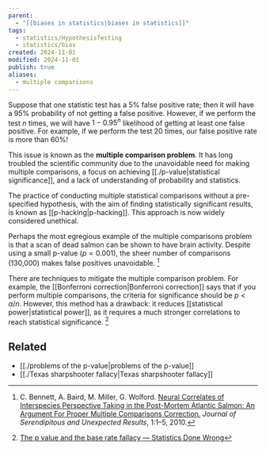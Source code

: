 ```yaml
---
parent:
  - "[[biases in statistics|biases in statistics]]"
tags:
  - statistics/HypothesisTesting
  - statistics/bias
created: 2024-11-01
modified: 2024-11-01
publish: true
aliases:
  - multiple comparisons
---
```

Suppose that one statistic test has a 5% false positive rate; then it will have a 95% probability of not getting a false positive. However, if we perform the test $n$ times, we will have $1 - 0.95^n$ likelihood of getting at least one false positive. For example, if we perform the test 20 times, our false positive rate is more than 60%! 

This issue is known as the **multiple comparison problem**. It has long troubled the scientific community due to the unavoidable need for making multiple comparisons, a focus on achieving [[./p-value|statistical significance]], and a lack of understanding of probability and statistics.

The practice of conducting multiple statistical comparisons without a pre-specified hypothesis, with the aim of finding statistically significant results, is known as [[p-hacking|p-hacking]]. This approach is now widely considered unethical.

Perhaps the most egregious example of the multiple comparisons problem is that a scan of dead salmon can be shown to have brain activity. Despite using a small p-value ($p = 0.001$), the sheer number of comparisons (130,000) makes false positives unavoidable. [^1]

There are techniques to mitigate the multiple comparison problem. For example, the [[Bonferroni correction|Bonferroni correction]] says that if you perform multiple comparisons, the criteria for significance should be $p < \alpha/n$. However, this method has a drawback: it reduces [[statistical power|statistical power]], as it requires a much stronger correlations to reach statistical significance. [^2]

## Related
- [[./problems of the p-value|problems of the p-value]]
- [[./Texas sharpshooter fallacy|Texas sharpshooter fallacy]]

[^1]: C. Bennett, A. Baird, M. Miller, G. Wolford. [Neural Correlates of Interspecies Perspective Taking in the Post-Mortem Atlantic Salmon: An Argument For Proper Multiple Comparisons Correction.](https://teenspecies.github.io/pdfs/NeuralCorrelates.pdf) _Journal of Serendipitous and Unexpected Results_, 1:1–5, 2010.
[^2]: [The p value and the base rate fallacy — Statistics Done Wrong](https://www.statisticsdonewrong.com/p-value.html)